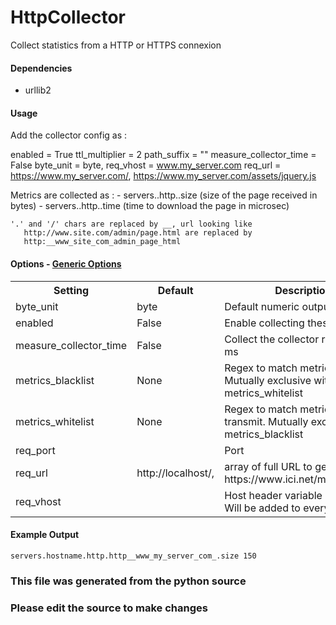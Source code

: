 HttpCollector
=====

Collect statistics from a HTTP or HTTPS connexion

#### Dependencies

 * urllib2

#### Usage
Add the collector config as :

enabled = True
ttl_multiplier = 2
path_suffix = ""
measure_collector_time = False
byte_unit = byte,
req_vhost = www.my_server.com
req_url = https://www.my_server.com/, https://www.my_server.com/assets/jquery.js

Metrics are collected as :
    - servers.<hostname>.http.<url>.size (size of the page received in bytes)
    - servers.<hostname>.http.<url>.time (time to download the page in microsec)

    '.' and '/' chars are replaced by __, url looking like
       http://www.site.com/admin/page.html are replaced by
       http:__www_site_com_admin_page_html

#### Options - [Generic Options](Configuration)

<table><tr><th>Setting</th><th>Default</th><th>Description</th><th>Type</th></tr>
<tr><td>byte_unit</td><td>byte</td><td>Default numeric output(s)</td><td>str</td></tr>
<tr><td>enabled</td><td>False</td><td>Enable collecting these metrics</td><td>bool</td></tr>
<tr><td>measure_collector_time</td><td>False</td><td>Collect the collector run time in ms</td><td>bool</td></tr>
<tr><td>metrics_blacklist</td><td>None</td><td>Regex to match metrics to block. Mutually exclusive with metrics_whitelist</td><td>NoneType</td></tr>
<tr><td>metrics_whitelist</td><td>None</td><td>Regex to match metrics to transmit. Mutually exclusive with metrics_blacklist</td><td>NoneType</td></tr>
<tr><td>req_port</td><td></td><td>Port</td><td></td></tr>
<tr><td>req_url</td><td>http://localhost/,</td><td>array of full URL to get (ex : https://www.ici.net/mypage.html)</td><td>list</td></tr>
<tr><td>req_vhost</td><td></td><td>Host header variable if needed. Will be added to every request</td><td>str</td></tr>
</table>

#### Example Output

```
servers.hostname.http.http__www_my_server_com_.size 150
```

### This file was generated from the python source
### Please edit the source to make changes

